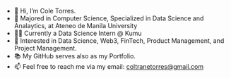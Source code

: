 - 👋 Hi, I’m Cole Torres.
- 🌱 Majored in Computer Science, Specialized in Data Science and Analaytics, at Ateneo de Manila University
- 👨‍💻 Currently a Data Science Intern @ Kumu
- 👀 Interested in Data Science, Web3, FinTech, Product Management, and Project Management.
- 📚 My GitHub serves also as my Portfolio.
- 📫 Feel free to reach me via my email: coltranetorres@gmail.com
